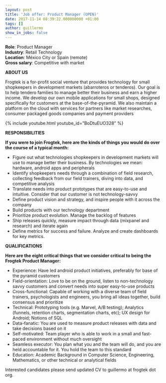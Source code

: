 ```yaml
---
layout: post
title: 'Job offer: Product Manager (OPEN)'
date: 2017-11-14 08:39:22.000000000 +01:00
tags: []
author: guillermo
show_in_jobs: false
---
```

**Role**: Product Manager  
**Industry**: Retail Technology  
**Location**: México City or Spain (remote)  
**Gross salary**: Competitive with market  

**ABOUT US**

Frogtek is a for-profit social venture that provides technology for small shopkeepers in development markets (abarroteros or tenderos). Our goal is to help tendero families to manage better their business and earn a higher income. We develop our own mobile applications for small shops, designed specifically for customers at the base-of-the-pyramid. We also maintain a platform on the cloud with services for partners like market researches, consumer packaged goods companies and payment providers

{% include youtube.html youtube_id="BoDtuEUO328" %}

**RESPONSIBILITIES**

**If you were to join Frogtek, here are the kinds of things you would do over the course of a typical month:**

- Figure out what technologies shopkeepers in development markets will use to manage better their business. By technologies we mean: hardware, android apps and peripherals
- Identify shopkeepers needs through a combination of field research, collecting feedback from our field trainers, diving into data, and competitive analysis
- Translate needs into product prototypes that are easy-to-use and intuitive. Consider that our customer is not technology-savvy
- Define product vision and strategy, and inspire people with it across the company
- Build products with our technology department
- Prioritize product evolution. Manage the backlog of features
- Ship releases quickly, measure impact through data (mixpanel and research) and iterate again
- Define metrics for success and failure. Analyze and create dashboards for key metrics.

**QUALIFICATIONS**

**Here are the eight critical things that we consider critical to being the Frogtek Product Manager:**

- Experience: Have led android product initiatives, preferably for base of the pyramid customers
- Field-orientation: Love to be on the ground, listen to non-technology savvy customers and convert needs into super easy-to-use products
- Cross-functional: Capable of working with a diverse team of field trainers, psychologists and engineers, you bring all ideas together, build consensus and prioritize
- Technical: Prototyping tools (e.g. Marvel, A/B testing); Analytics (funnels, retention charts, segmentation charts, etc); UX design for Android; Notions of SQL
- Data-fanatic: You are used to measure product releases with data and take decisions based on it  
- Self-motivated: Team player who is able to work in a small and fast-paced environment without much oversight
- Seamless executor: You plan what you and the team will do, and you are held accountable for it. You hold the team to this standard
- Education: Academic Background in Computer Science, Engineering, Mathematics, or other technical or analytical fields

Interested candidates please send updated CV to guillermo at frogtek dot org.
